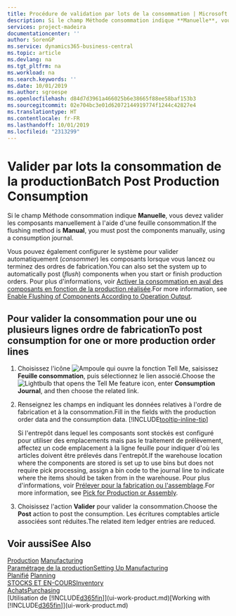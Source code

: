 ```yaml
---
title: Procédure de validation par lots de la consommation | Microsoft Docs
description: Si le champ Méthode consommation indique **Manuelle**, vous devez valider les composants manuellement à l'aide d'une feuille consommation.
services: project-madeira
documentationcenter: ''
author: SorenGP
ms.service: dynamics365-business-central
ms.topic: article
ms.devlang: na
ms.tgt_pltfrm: na
ms.workload: na
ms.search.keywords: ''
ms.date: 10/01/2019
ms.author: sgroespe
ms.openlocfilehash: d84d7d3961a466025b6e38665f88ee58baf153b3
ms.sourcegitcommit: 02e704bc3e01d62072144919774f1244c42827e4
ms.translationtype: HT
ms.contentlocale: fr-FR
ms.lasthandoff: 10/01/2019
ms.locfileid: "2313299"
---
```

# <a name="batch-post-production-consumption"></a><span data-ttu-id="a8194-103">Valider par lots la consommation de la production</span><span class="sxs-lookup"><span data-stu-id="a8194-103">Batch Post Production Consumption</span></span>
<span data-ttu-id="a8194-104">Si le champ Méthode consommation indique **Manuelle**, vous devez valider les composants manuellement à l'aide d'une feuille consommation.</span><span class="sxs-lookup"><span data-stu-id="a8194-104">If the flushing method is **Manual**, you must post the components manually, using a consumption journal.</span></span>

<span data-ttu-id="a8194-105">Vous pouvez également configurer le système pour valider automatiquement (*consommer*) les composants lorsque vous lancez ou terminez des ordres de fabrication.</span><span class="sxs-lookup"><span data-stu-id="a8194-105">You can also set the system up to automatically post (*flush*) components when you start or finish production orders.</span></span> <span data-ttu-id="a8194-106">Pour plus d'informations, voir [Activer la consommation en aval des composants en fonction de la production réalisée](production-how-to-flush-components-according-to-operation-output.md).</span><span class="sxs-lookup"><span data-stu-id="a8194-106">For more information, see [Enable Flushing of Components According to Operation Output](production-how-to-flush-components-according-to-operation-output.md).</span></span>

## <a name="to-post-consumption-for-one-or-more-production-order-lines"></a><span data-ttu-id="a8194-107">Pour valider la consommation pour une ou plusieurs lignes ordre de fabrication</span><span class="sxs-lookup"><span data-stu-id="a8194-107">To post consumption for one or more production order lines</span></span>  
1.  <span data-ttu-id="a8194-108">Choisissez l'icône ![Ampoule qui ouvre la fonction Tell Me](media/ui-search/search_small.png "Dites-moi ce que vous voulez faire"), saisissez **Feuille consommation**, puis sélectionnez le lien associé.</span><span class="sxs-lookup"><span data-stu-id="a8194-108">Choose the ![Lightbulb that opens the Tell Me feature](media/ui-search/search_small.png "Tell me what you want to do") icon, enter **Consumption Journal**, and then choose the related link.</span></span>  
2.  <span data-ttu-id="a8194-109">Renseignez les champs en indiquant les données relatives à l'ordre de fabrication et à la consommation.</span><span class="sxs-lookup"><span data-stu-id="a8194-109">Fill in the fields with the production order data and the consumption data.</span></span> [!INCLUDE[tooltip-inline-tip](includes/tooltip-inline-tip_md.md)]  

    <span data-ttu-id="a8194-110">Si l'entrepôt dans lequel les composants sont stockés est configuré pour utiliser des emplacements mais pas le traitement de prélèvement, affectez un code emplacement à la ligne feuille pour indiquer d'où les articles doivent être prélevés dans l'entrepôt.</span><span class="sxs-lookup"><span data-stu-id="a8194-110">If the warehouse location where the components are stored is set up to use bins but does not require pick processing, assign a bin code to the journal line to indicate where the items should be taken from in the warehouse.</span></span> <span data-ttu-id="a8194-111">Pour plus d'informations, voir [Prélever pour la fabrication ou l'assemblage](warehouse-how-to-pick-for-production.md).</span><span class="sxs-lookup"><span data-stu-id="a8194-111">For more information, see [Pick for Production or Assembly](warehouse-how-to-pick-for-production.md).</span></span>  
3.  <span data-ttu-id="a8194-112">Choisissez l'action **Valider** pour valider la consommation.</span><span class="sxs-lookup"><span data-stu-id="a8194-112">Choose the **Post** action to post the consumption.</span></span> <span data-ttu-id="a8194-113">Les écritures comptables article associées sont réduites.</span><span class="sxs-lookup"><span data-stu-id="a8194-113">The related item ledger entries are reduced.</span></span>

## <a name="see-also"></a><span data-ttu-id="a8194-114">Voir aussi</span><span class="sxs-lookup"><span data-stu-id="a8194-114">See Also</span></span>  
<span data-ttu-id="a8194-115">[Production](production-manage-manufacturing.md)  </span><span class="sxs-lookup"><span data-stu-id="a8194-115">[Manufacturing](production-manage-manufacturing.md)  </span></span>  
[<span data-ttu-id="a8194-116">Paramétrage de la production</span><span class="sxs-lookup"><span data-stu-id="a8194-116">Setting Up Manufacturing</span></span>](production-configure-production-processes.md)  
<span data-ttu-id="a8194-117">[Planifié](production-planning.md)    </span><span class="sxs-lookup"><span data-stu-id="a8194-117">[Planning](production-planning.md)    </span></span>  
[<span data-ttu-id="a8194-118">STOCKS ET EN-COURS</span><span class="sxs-lookup"><span data-stu-id="a8194-118">Inventory</span></span>](inventory-manage-inventory.md)  
[<span data-ttu-id="a8194-119">Achats</span><span class="sxs-lookup"><span data-stu-id="a8194-119">Purchasing</span></span>](purchasing-manage-purchasing.md)  
<span data-ttu-id="a8194-120">[Utilisation de [!INCLUDE[d365fin](includes/d365fin_md.md)]](ui-work-product.md)</span><span class="sxs-lookup"><span data-stu-id="a8194-120">[Working with [!INCLUDE[d365fin](includes/d365fin_md.md)]](ui-work-product.md)</span></span>
